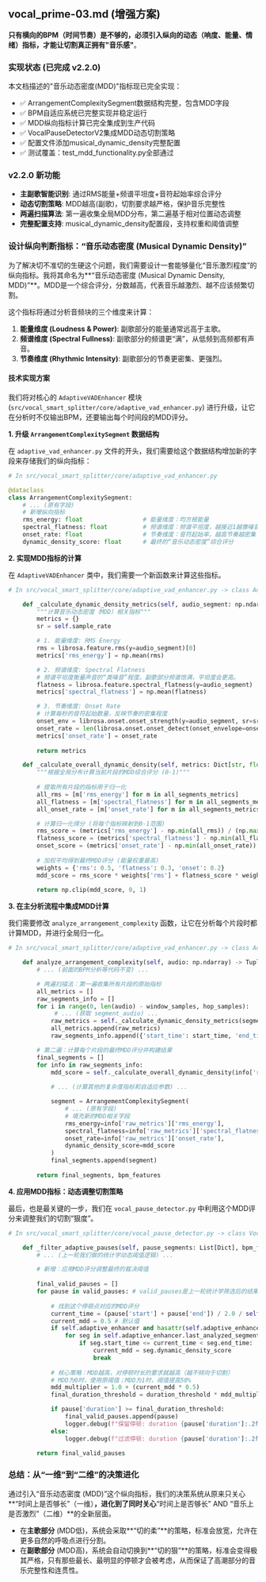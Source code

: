 ## vocal_prime-03.md (增强方案)

**只有横向的BPM（时间节奏）是不够的，必须引入纵向的动态（响度、能量、情绪）指标，才能让切割真正拥有"音乐感"**。

### 实现状态 (已完成 v2.2.0)

本文档描述的"音乐动态密度(MDD)"指标现已完全实现：
- ✅ ArrangementComplexitySegment数据结构完整，包含MDD字段
- ✅ BPM自适应系统已完整实现并稳定运行
- ✅ MDD纵向指标计算已完全集成到生产代码
- ✅ VocalPauseDetectorV2集成MDD动态切割策略
- ✅ 配置文件添加musical_dynamic_density完整配置
- ✅ 测试覆盖：test_mdd_functionality.py全部通过

### v2.2.0 新功能
- **主副歌智能识别**: 通过RMS能量+频谱平坦度+音符起始率综合评分
- **动态切割策略**: MDD越高(副歌)，切割要求越严格，保护音乐完整性
- **两遍扫描算法**: 第一遍收集全局MDD分布，第二遍基于相对位置动态调整
- **完整配置支持**: musical_dynamic_density配置段，支持权重和阈值调整

### 设计纵向判断指标：“音乐动态密度 (Musical Dynamic Density)”

为了解决切不准切的生硬这个问题，我们需要设计一套能够量化“音乐激烈程度”的纵向指标。我将其命名为\*\*“音乐动态密度 (Musical Dynamic Density, MDD)”\*\*。MDD是一个综合评分，分数越高，代表音乐越激烈、越不应该频繁切割。

这个指标将通过分析音频块的三个维度来计算：

1.  **能量维度 (Loudness & Power)**: 副歌部分的能量通常远高于主歌。
2.  **频谱维度 (Spectral Fullness)**: 副歌部分的频谱更“满”，从低频到高频都有声音。
3.  **节奏维度 (Rhythmic Intensity)**: 副歌部分的节奏更密集、更强烈。

#### 技术实现方案

我们将对核心的 `AdaptiveVADEnhancer` 模块 (`src/vocal_smart_splitter/core/adaptive_vad_enhancer.py`) 进行升级，让它在分析时不仅输出BPM，还要输出每个时间段的MDD评分。

**1. 升级 `ArrangementComplexitySegment` 数据结构**

在 `adaptive_vad_enhancer.py` 文件的开头，我们需要给这个数据结构增加新的字段来存储我们的纵向指标：

```python
# In src/vocal_smart_splitter/core/adaptive_vad_enhancer.py

@dataclass
class ArrangementComplexitySegment:
    # ... (原有字段)
    # 新增纵向指标
    rms_energy: float                 # 能量维度：均方根能量
    spectral_flatness: float          # 频谱维度：频谱平坦度，越接近1越像噪音/满频谱
    onset_rate: float                 # 节奏维度：音符起始率，越高节奏越密集
    dynamic_density_score: float      # 最终的“音乐动态密度”综合评分
```

**2. 实现MDD指标的计算**

在 `AdaptiveVADEnhancer` 类中，我们需要一个新函数来计算这些指标。

```python
# In src/vocal_smart_splitter/core/adaptive_vad_enhancer.py -> class AdaptiveVADEnhancer

    def _calculate_dynamic_density_metrics(self, audio_segment: np.ndarray) -> Dict[str, float]:
        """计算音乐动态密度（MDD）相关指标"""
        metrics = {}
        sr = self.sample_rate

        # 1. 能量维度: RMS Energy
        rms = librosa.feature.rms(y=audio_segment)[0]
        metrics['rms_energy'] = np.mean(rms)

        # 2. 频谱维度: Spectral Flatness
        # 频谱平坦度衡量声音的“类噪音”程度。副歌部分频谱饱满，平坦度会更高。
        flatness = librosa.feature.spectral_flatness(y=audio_segment)
        metrics['spectral_flatness'] = np.mean(flatness)

        # 3. 节奏维度: Onset Rate
        # 计算每秒的音符起始数量，反映节奏的密集程度
        onset_env = librosa.onset.onset_strength(y=audio_segment, sr=sr)
        onset_rate = len(librosa.onset.onset_detect(onset_envelope=onset_env, sr=sr)) / (len(audio_segment) / sr)
        metrics['onset_rate'] = onset_rate
        
        return metrics

    def _calculate_overall_dynamic_density(self, metrics: Dict[str, float], all_segments_metrics: List[Dict]) -> float:
        """根据全局分布计算当前片段的MDD综合评分 (0-1)"""
        
        # 提取所有片段的指标用于归一化
        all_rms = [m['rms_energy'] for m in all_segments_metrics]
        all_flatness = [m['spectral_flatness'] for m in all_segments_metrics]
        all_onset_rate = [m['onset_rate'] for m in all_segments_metrics]

        # 计算归一化得分 (将每个指标映射到0-1范围)
        rms_score = (metrics['rms_energy'] - np.min(all_rms)) / (np.max(all_rms) - np.min(all_rms) + 1e-6)
        flatness_score = (metrics['spectral_flatness'] - np.min(all_flatness)) / (np.max(all_flatness) - np.min(all_flatness) + 1e-6)
        onset_score = (metrics['onset_rate'] - np.min(all_onset_rate)) / (np.max(all_onset_rate) - np.min(all_onset_rate) + 1e-6)
        
        # 加权平均得到最终MDD评分 (能量权重最高)
        weights = {'rms': 0.5, 'flatness': 0.3, 'onset': 0.2}
        mdd_score = rms_score * weights['rms'] + flatness_score * weights['flatness'] + onset_score * weights['onset']
        
        return np.clip(mdd_score, 0, 1)
```

**3. 在主分析流程中集成MDD计算**

我们需要修改 `analyze_arrangement_complexity` 函数，让它在分析每个片段时都计算MDD，并进行全局归一化。

```python
# In src/vocal_smart_splitter/core/adaptive_vad_enhancer.py -> class AdaptiveVADEnhancer

    def analyze_arrangement_complexity(self, audio: np.ndarray) -> Tuple[List[ArrangementComplexitySegment], BPMFeatures]:
        # ... (前面的BPM分析等代码不变) ...

        # 两遍扫描法：第一遍收集所有片段的原始指标
        all_metrics = []
        raw_segments_info = []
        for i in range(0, len(audio) - window_samples, hop_samples):
             # ... (获取 segment_audio) ...
            raw_metrics = self._calculate_dynamic_density_metrics(segment_audio)
            all_metrics.append(raw_metrics)
            raw_segments_info.append({'start_time': start_time, 'end_time': end_time, 'raw_metrics': raw_metrics})

        # 第二遍：计算每个片段的最终MDD评分并构建结果
        final_segments = []
        for info in raw_segments_info:
            mdd_score = self._calculate_overall_dynamic_density(info['raw_metrics'], all_metrics)
            
            # ... (计算其他的复杂度指标和自适应参数) ...

            segment = ArrangementComplexitySegment(
                # ... (原有字段)
                # 填充新的MDD相关字段
                rms_energy=info['raw_metrics']['rms_energy'],
                spectral_flatness=info['raw_metrics']['spectral_flatness'],
                onset_rate=info['raw_metrics']['onset_rate'],
                dynamic_density_score=mdd_score
            )
            final_segments.append(segment)
            
        return final_segments, bpm_features
```

**4. 应用MDD指标：动态调整切割策略**

最后，也是最关键的一步，我们在 `vocal_pause_detector.py` 中利用这个MDD评分来调整我们的切割“狠度”。

```python
# In src/vocal_smart_splitter/core/vocal_pause_detector.py -> class VocalPauseDetectorV2

    def _filter_adaptive_pauses(self, pause_segments: List[Dict], bpm_features: Optional[BPMFeatures]) -> List[Dict]:
        # ... (上一轮我们做的统计学动态阈值逻辑) ...

        # 新增：应用MDD评分调整最终的裁决阈值
        
        final_valid_pauses = []
        for pause in valid_pauses: # valid_pauses是上一轮统计学筛选后的结果
            
            # 找到这个停顿点对应的MDD评分
            current_time = (pause['start'] + pause['end']) / 2.0 / self.sample_rate
            current_mdd = 0.5 # 默认值
            if self.adaptive_enhancer and hasattr(self.adaptive_enhancer, 'last_analyzed_segments'):
                for seg in self.adaptive_enhancer.last_analyzed_segments:
                    if seg.start_time <= current_time < seg.end_time:
                        current_mdd = seg.dynamic_density_score
                        break
            
            # 核心策略：MDD越高，对停顿时长的要求就越高（越不倾向于切割）
            # MDD为0时，使用原阈值；MDD为1时，阈值提高50%
            mdd_multiplier = 1.0 + (current_mdd * 0.5) 
            final_duration_threshold = duration_threshold * mdd_multiplier

            if pause['duration'] >= final_duration_threshold:
                final_valid_pauses.append(pause)
                logger.debug(f"保留停顿: duration {pause['duration']:.2f}s >= MDD调整后阈值 {final_duration_threshold:.2f}s (MDD={current_mdd:.2f})")
            else:
                logger.debug(f"过滤停顿: duration {pause['duration']:.2f}s < MDD调整后阈值 {final_duration_threshold:.2f}s (MDD={current_mdd:.2f})")

        return final_valid_pauses
```

### 总结：从“一维”到“二维”的决策进化

通过引入“音乐动态密度 (MDD)”这个纵向指标，我们的决策系统从原来只关心\*\*“时间上是否够长”（一维）**，进化到了同时关心**“时间上是否够长” AND “音乐上是否激烈”（二维）\*\*的全新层面。

  - 在**主歌部分** (MDD低)，系统会采取\*\*“切的柔”\*\*的策略，标准会放宽，允许在更多自然的呼吸点进行分割。
  - 在**副歌部分** (MDD高)，系统会自动切换到\*\*“切的狠”\*\*的策略，标准会变得极其严格，只有那些最长、最明显的停顿才会被考虑，从而保证了高潮部分的音乐完整性和连贯性。

